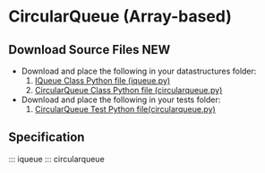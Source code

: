 # CircularQueue (Array-based)

## Download Source Files NEW

- Download and place the following in your datastructures folder:
    1. [IQueue Class Python file (iqueue.py)](../iqueue.py)
    2. [CircularQueue Class Python file (circularqueue.py)](../circularqueue.py)
- Download and place the following in your tests folder:
    1. [CircularQueue Test Python file(circularqueue.py)](../test_circularqueue.py)

## Specification

::: iqueue
::: circularqueue
